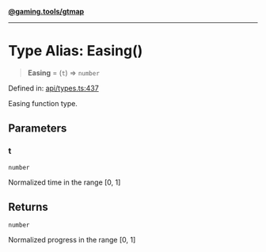 [**@gaming.tools/gtmap**](README.md)

***

# Type Alias: Easing()

> **Easing** = (`t`) => `number`

Defined in: [api/types.ts:437](https://github.com/gamingtools/gt-map/blob/456675b84d19e7c9d557294c3b19a4bb0dcd9d51/packages/gtmap/src/api/types.ts#L437)

Easing function type.

## Parameters

### t

`number`

Normalized time in the range [0, 1]

## Returns

`number`

Normalized progress in the range [0, 1]

